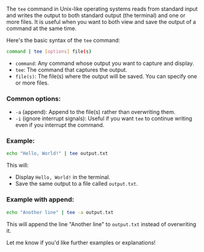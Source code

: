The `tee` command in Unix-like operating systems reads from standard input and writes the output to both standard output (the terminal) and one or more files. It is useful when you want to both view and save the output of a command at the same time.

Here's the basic syntax of the `tee` command:

```bash
command | tee [options] file(s)
```

- `command`: Any command whose output you want to capture and display.
- `tee`: The command that captures the output.
- `file(s)`: The file(s) where the output will be saved. You can specify one or more files.

### Common options:
- `-a` (append): Append to the file(s) rather than overwriting them.
- `-i` (ignore interrupt signals): Useful if you want `tee` to continue writing even if you interrupt the command.

### Example:

```bash
echo "Hello, World!" | tee output.txt
```

This will:
- Display `Hello, World!` in the terminal.
- Save the same output to a file called `output.txt`.

### Example with append:

```bash
echo "Another line" | tee -a output.txt
```

This will append the line "Another line" to `output.txt` instead of overwriting it.

Let me know if you'd like further examples or explanations!
